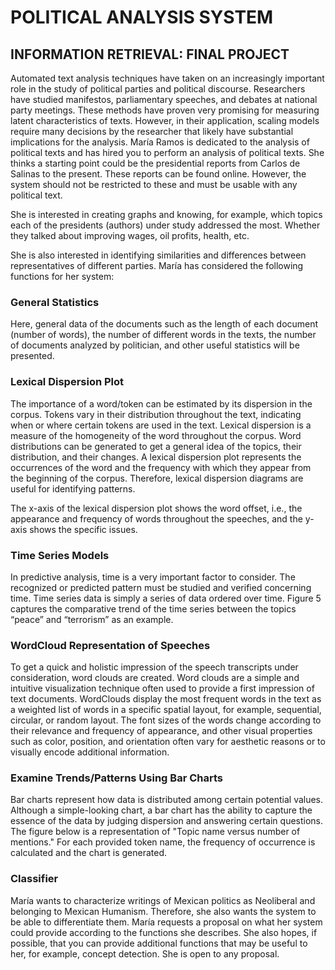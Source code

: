 # POLITICAL ANALYSIS SYSTEM
## INFORMATION RETRIEVAL: FINAL PROJECT

Automated text analysis techniques have taken on an increasingly important role in the study of political parties and political discourse. Researchers have studied manifestos, parliamentary speeches, and debates at national party meetings. These methods have proven very promising for measuring latent characteristics of texts. However, in their application, scaling models require many decisions by the researcher that likely have substantial implications for the analysis. María Ramos is dedicated to the analysis of political texts and has hired you to perform an analysis of political texts. She thinks a starting point could be the presidential reports from Carlos de Salinas to the present. These reports can be found online. However, the system should not be restricted to these and must be usable with any political text.

She is interested in creating graphs and knowing, for example, which topics each of the presidents (authors) under study addressed the most. Whether they talked about improving wages, oil profits, health, etc.

She is also interested in identifying similarities and differences between representatives of different parties. María has considered the following functions for her system:

### General Statistics
Here, general data of the documents such as the length of each document (number of words), the number of different words in the texts, the number of documents analyzed by politician, and other useful statistics will be presented.

### Lexical Dispersion Plot
The importance of a word/token can be estimated by its dispersion in the corpus. Tokens vary in their distribution throughout the text, indicating when or where certain tokens are used in the text. Lexical dispersion is a measure of the homogeneity of the word throughout the corpus. Word distributions can be generated to get a general idea of the topics, their distribution, and their changes. A lexical dispersion plot represents the occurrences of the word and the frequency with which they appear from the beginning of the corpus. Therefore, lexical dispersion diagrams are useful for identifying patterns.

The x-axis of the lexical dispersion plot shows the word offset, i.e., the appearance and frequency of words throughout the speeches, and the y-axis shows the specific issues.

### Time Series Models
In predictive analysis, time is a very important factor to consider. The recognized or predicted pattern must be studied and verified concerning time. Time series data is simply a series of data ordered over time. Figure 5 captures the comparative trend of the time series between the topics “peace” and “terrorism” as an example.

### WordCloud Representation of Speeches
To get a quick and holistic impression of the speech transcripts under consideration, word clouds are created. Word clouds are a simple and intuitive visualization technique often used to provide a first impression of text documents. WordClouds display the most frequent words in the text as a weighted list of words in a specific spatial layout, for example, sequential, circular, or random layout. The font sizes of the words change according to their relevance and frequency of appearance, and other visual properties such as color, position, and orientation often vary for aesthetic reasons or to visually encode additional information.

### Examine Trends/Patterns Using Bar Charts
Bar charts represent how data is distributed among certain potential values. Although a simple-looking chart, a bar chart has the ability to capture the essence of the data by judging dispersion and answering certain questions. The figure below is a representation of "Topic name versus number of mentions." For each provided token name, the frequency of occurrence is calculated and the chart is generated.

### Classifier
María wants to characterize writings of Mexican politics as Neoliberal and belonging to Mexican Humanism. Therefore, she also wants the system to be able to differentiate them. María requests a proposal on what her system could provide according to the functions she describes. She also hopes, if possible, that you can provide additional functions that may be useful to her, for example, concept detection. She is open to any proposal.
